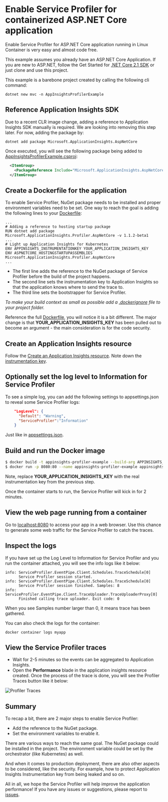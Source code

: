 # Enable Service Profiler for containerized ASP.NET Core application
Enable Service Profiler for ASP.NET Core application running in Linux Container is very easy and almost code free.

This example assumes you already have an ASP.NET Core Application. If you are new to ASP.NET, follow the Get Started for [.NET Core 2.1 SDK](https://dot.net) or just clone and use this project.

This example is a barebone project created by calling the following cli command:
```
dotnet new mvc -n AppInsightsProfilerExample
```

## Reference Application Insights SDK
Due to a recent CLR image change, adding a reference to Application Insights SDK manually is required. We are looking into removing this step later.
For now, adding the package by:
```
dotnet add package Microsoft.ApplicationInsights.AspNetCore
```
Once executed, you will see the following package being added to [AppInsightsProfilerExample.csproj](AppInsightsProfilerExample.csproj):
```xml
  <ItemGroup>
    <PackageReference Include="Microsoft.ApplicationInsights.AspNetCore" Version="2.3.0" />
  </ItemGroup>
```

## Create a Dockerfile for the application
To enable Service Profiler, NuGet package needs to be installed and proper environment variables need to be set. One way to reach the goal is adding the following lines to your [Dockerfile](./Dockerfile):
```docker
...
# Adding a reference to hosting startup package
RUN dotnet add package Microsoft.ApplicationInsights.Profiler.AspNetCore -v 1.1.2-beta1
...
# Light up Application Insights for Kubernetes
ENV APPINSIGHTS_INSTRUMENTATIONKEY YOUR_APPLICATION_INSIGHTS_KEY
ENV ASPNETCORE_HOSTINGSTARTUPASSEMBLIES Microsoft.ApplicationInsights.Profiler.AspNetCore
...
```
* The first line adds the reference to the NuGet package of Service Profiler before the build of the project happens.
* The second line sets the instrumentation key to Application Insights so that the application knows where to send the trace to.
* The third line sets the bootstrapper for Service Profiler.

*To make your build context as small as possible add a [.dockerignore](.dockerignore) file to your project folder.*

Reference the full [Dockerfile](./Dockerfile), you will notice it is a bit different. The major change is that **YOUR_APPLICATION_INSIGHTS_KEY** has been pulled out to become an argument - the main consideration is for the code security.

## Create an Application Insights resource
Follow the [Create an Application Insights resource](https://docs.microsoft.com/en-us/azure/application-insights/app-insights-create-new-resource). Note down the [instrumentation key](https://docs.microsoft.com/en-us/azure/application-insights/app-insights-create-new-resource#copy-the-instrumentation-key).

## Optionally set the log level to Information for Service Profiler
To see a simple log, you can add the following settings to appsettings.json to reveal some Service Profiler logs:
```json
    "LogLevel": {
      "Default": "Warning",
      "ServiceProfiler":"Information"
    }
```
Just like in [appsettings.json](./appsettings.json).

## Build and run the Docker image
```bash
$ docker build -t appinsights-profiler-example --build-arg APPINSIGHTS_KEY=YOUR_APPLICATION_INSIGHTS_KEY .
$ docker run -p 8080:80 --name appinsights-profiler-example appinsights-profiler-example
```
Note, replace **YOUR_APPLICATION_INSIGHTS_KEY** with the real instrumentation key from the previous step.

Once the container starts to run, the Service Profiler will kick in for 2 minutes.

## View the web page running from a container
Go to [localhost:8080](http://localhost:8080) to access your app in a web browser. Use this chance to generate some web traffic for the Service Profiler to catch the traces.

## Inspect the logs
If you have set up the Log Level to Information for Service Profiler and you run the container attached, you will see the info logs like it below:
```
info: ServiceProfiler.EventPipe.Client.Schedules.TraceSchedule[0]
      Service Profiler session started.
info: ServiceProfiler.EventPipe.Client.Schedules.TraceSchedule[0]
      Service Profiler session finished. Samples: 8
info: ServiceProfiler.EventPipe.Client.TraceUploader.TraceUploaderProxy[0]
      Finished calling trace uploader. Exit code: 0
```
When you see Samples number larger than 0, it means trace has been gathered.

You can also check the logs for the container:
```
docker container logs myapp
```

## View the Service Profiler traces
* Wait for 2-5 minutes so the events can be aggregated to Application Insights.
* Open the **Performance** blade in the application insights resource created. Once the process of the trace is done, you will see the Profiler Traces button like it below:

![Profiler Traces](../../media/performance-blade.png)

## Summary
To recap a bit, there are 2 major steps to enable Service Profiler:

* Add the reference to the NuGet package.
* Set the environment variables to enable it.

There are various ways to reach the same goal. The NuGet package could be installed in the project. The environment variable could be set by the orchestrator (like Kubernetes) as well.

And when it comes to production deployment, there are also other aspects to be considered, like the security. For example, how to protect Application Insights Instrumentation key from being leaked and so on.

All in all, we hope the Service Profiler will help improve the application performance! If you have any issues or suggestions, please report to [issues](https://github.com/Microsoft/ApplicationInsights-Profiler-AspNetCore/issues).

